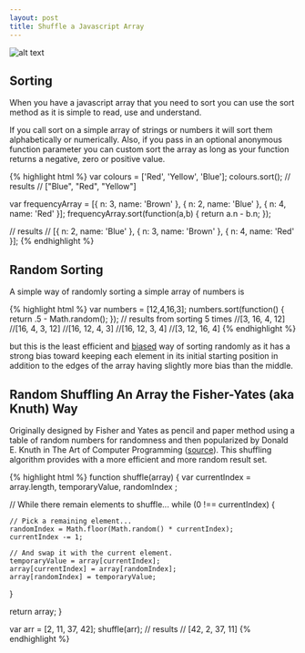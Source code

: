 ```yaml
---
layout: post
title: Shuffle a Javascript Array
---
```


![alt text ](http://i.imgur.com/DAqGSop.jpg, "Shuffle a Javascript Array")


## Sorting

When you have a javascript array that you need to sort you can use the sort method as it is simple to read, use and understand.

If you call sort on a simple array of strings or numbers it will sort them alphabetically or numerically. Also, if you pass in an optional anonymous function parameter you can custom sort the array as long as your function returns a negative, zero or positive value.

{% highlight html %}
var colours = ['Red', 'Yellow', 'Blue'];
colours.sort();
// results
// ["Blue", "Red", "Yellow"]

var frequencyArray = [{ n: 3, name: 'Brown' }, { n: 2, name: 'Blue' }, { n: 4, name: 'Red'  }];
frequencyArray.sort(function(a,b) { return a.n - b.n; });

// results
// [{ n: 2, name: 'Blue' }, { n: 3, name: 'Brown' }, { n: 4, name: 'Red'  }];
{% endhighlight %}



## Random Sorting

A simple way of randomly sorting a simple array of numbers is

{% highlight html %}
var numbers = [12,4,16,3];
numbers.sort(function() {
  return .5 - Math.random();
});
// results from sorting 5 times
//[3, 16, 4, 12]
//[16, 4, 3, 12]
//[16, 12, 4, 3]
//[16, 12, 3, 4]
//[3, 12, 16, 4]
{% endhighlight %}

but this is the least efficient and <a href="http://jsfiddle.net/rcmp0aLL/" target="_blank">biased</a> way of sorting randomly as it has a strong bias toward keeping each element in its initial starting position in addition to the edges of the array having slightly more bias than the middle.

## Random Shuffling An Array the Fisher-Yates (aka Knuth) Way

Originally designed by Fisher and Yates as pencil and paper method using a table of random numbers for randomness and then popularized by Donald E. Knuth in The Art of Computer Programming (<a href="https://en.wikipedia.org/wiki/Fisher%E2%80%93Yates_shuffle" target="_blank">source</a>). This shuffling algorithm provides with a more efficient and more random result set.

{% highlight html %}
function shuffle(array) {
  var currentIndex = array.length, temporaryValue, randomIndex ;

  // While there remain elements to shuffle...
  while (0 !== currentIndex) {

    // Pick a remaining element...
    randomIndex = Math.floor(Math.random() * currentIndex);
    currentIndex -= 1;

    // And swap it with the current element.
    temporaryValue = array[currentIndex];
    array[currentIndex] = array[randomIndex];
    array[randomIndex] = temporaryValue;
  }

  return array;
}

var arr = [2, 11, 37, 42];
shuffle(arr);
// results
// [42, 2, 37, 11]
{% endhighlight %}